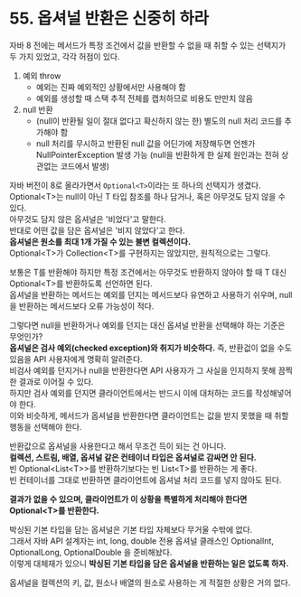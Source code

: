 # 55. 옵셔널 반환은 신중히 하라

자바 8 전에는 메서드가 특정 조건에서 값을 반환할 수 없을 때 취할 수 있는 선택지가 두 가지 있었고, 각각 허점이 있다.

1. 예외 throw
   - 예외는 진짜 예외적인 상황에서만 사용해야 함
   - 예외를 생성할 때 스택 추적 전체를 캡처하므로 비용도 만만치 않음
2. null 반환
   - (null이 반환될 일이 절대 없다고 확신하지 않는 한) 별도의 null 처리 코드를 추가해야 함
   - null 처리를 무시하고 반환된 null 값을 어딘가에 저장해두면 언젠가 NullPointerException 발생 가능 (null을 반환하게 한 실제 원인과는 전혀 상관없는 코드에서 발생)

자바 버전이 8로 올라가면서 `Optional<T>`이라는 또 하나의 선택지가 생겼다.  
Optional\<T>는 null이 아닌 T 타입 참조를 하나 담거나, 혹은 아무것도 담지 않을 수 있다.  
아무것도 담지 않은 옵셔널은 '비었다'고 말한다.  
반대로 어떤 값을 담은 옵셔널은 '비지 않았다'고 한다.  
**옵셔널은 원소를 최대 1개 가질 수 있는 불변 컬렉션이다.**  
Optional\<T>가 Collection\<T>를 구현하지는 않았지만, 원칙적으로는 그렇다.

보통은 T를 반환해야 하지만 특정 조건에서는 아무것도 반환하지 않아야 할 때 T 대신 Optional\<T>를 반환하도록 선언하면 된다.  
옵셔널을 반환하는 메서드는 예외를 던지는 메서드보다 유연하고 사용하기 쉬우며, null을 반환하는 메서드보다 오류 가능성이 적다.

그렇다면 null을 반환하거나 예외를 던지는 대신 옵셔널 반환을 선택해야 하는 기준은 무엇인가?  
**옵셔널은 검사 예외(checked exception)와 취지가 비슷하다.**
즉, 반환겂이 없을 수도 있음을 API 사용자에게 명확히 알려준다.  
비검사 예외를 던지거나 null을 반환한다면 API 사용자가 그 사실을 인지하지 못해 끔찍한 결과로 이어질 수 있다.  
하지만 검사 예외를 던지면 클라이언트에서는 반드시 이에 대처하는 코드를 작성해넣어야 한다.  
이와 비슷하게, 메서드가 옵셔널을 반환한다면 클라이언트는 값을 받지 못했을 때 취할 행동을 선택해야 한다.

반환값으로 옵셔널을 사용한다고 해서 무조건 득이 되는 건 아니다.  
**컬렉션, 스트림, 배열, 옵셔널 같은 컨테이너 타입은 옵셔널로 감싸면 안 된다.**  
빈 Optional\<List\<T>>를 반환하기보다는 빈 List\<T>를 반환하는 게 좋다.  
빈 컨테이너를 그대로 반환하면 클라이언트에 옵셔널 처리 코드를 넣지 않아도 된다.

**결과가 없을 수 있으며, 클라이언트가 이 상황을 특별하게 처리해야 한다면 Optional\<T>를 반환한다.**

박싱된 기본 타입을 담는 옵셔널은 기본 타입 자체보다 무거울 수밖에 없다.  
그래서 자바 API 설계자는 int, long, double 전용 옵셔널 클래스인 OptionalInt, OptionalLong, OptionalDouble 을 준비해놨다.  
이렇게 대체재가 있으니 **박싱된 기본 타입을 담은 옵셔널을 반환하는 일은 없도록 하자.**

옵셔널을 컬렉션의 키, 값, 원소나 배열의 원소로 사용하는 게 적절한 상황은 거의 없다.
